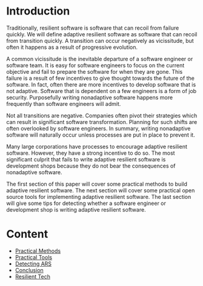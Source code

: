 # Introduction

Traditionally, resilient software is software that can recoil from failure
quickly. We will define adaptive resilient software as software that can recoil
from transition quickly. A transition can occur negatively as vicissitude, but
often it happens as a result of progressive evolution.

A common vicissitude is the inevitable departure of a software engineer or
software team. It is easy for software engineers to focus on the current
objective and fail to prepare the software for when they are gone. This failure
is a result of few incentives to give thought towards the future of the
software. In fact, often there are more incentives to develop software that is
not adaptive. Software that is dependent on a few engineers is a form of job
security. Purposefully writing nonadaptive software happens more frequently than
software engineers will admit.

Not all transitions are negative. Companies often pivot their strategies which
can result in significant software transformation. Planning for such shifts are
often overlooked by software engineers. In summary, writing nonadaptive software
will naturally occur unless processes are put in place to prevent it.

Many large corporations have processes to encourage adaptive resilient software.
However, they have a strong incentive to do so. The most significant culprit
that fails to write adaptive resilient software is development shops because
they do not bear the consequences of nonadaptive software.

The first section of this paper will cover some practical methods to build
adaptive resilient software. The next section will cover some practical open
source tools for implementing adaptive resilient software. The last section will
give some tips for detecting whether a software engineer or development shop is
writing adaptive resilient software.

# Content

* [Practical Methods](practical-methods.md)
* [Practical Tools](practical-tools.md)
* [Detecting ARS](detecting-ars.md)
* [Conclusion](conclusion.md)
* [Resilient Tech](resilient-tech.md)
